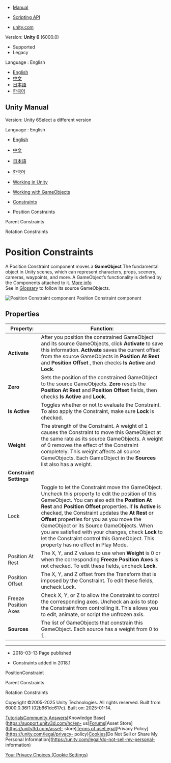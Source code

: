 [](https://docs.unity3d.com)

  * [Manual](../Manual/index.html)
  * [Scripting API](../ScriptReference/index.html)

  * [unity.com](https://unity.com/)

Version: **Unity 6** (6000.0)

  * Supported
  * Legacy

Language : English

  * [English](/Manual/class-PositionConstraint.html)
  * [中文](/cn/current/Manual/class-PositionConstraint.html)
  * [日本語](/ja/current/Manual/class-PositionConstraint.html)
  * [한국어](/kr/current/Manual/class-PositionConstraint.html)

[](https://docs.unity3d.com)

## Unity Manual

Version: Unity 6Select a different version

Language : English

  * [English](/Manual/class-PositionConstraint.html)
  * [中文](/cn/current/Manual/class-PositionConstraint.html)
  * [日本語](/ja/current/Manual/class-PositionConstraint.html)
  * [한국어](/kr/current/Manual/class-PositionConstraint.html)

  * [Working in Unity](working-in-unity.html)
  * [Working with GameObjects](working-with-gameobjects.html)
  * [Constraints](Constraints.html)
  * Position Constraints

[](class-ParentConstraint.html)

Parent Constraints

[](class-RotationConstraint.html)

Rotation Constraints

# Position Constraints

A Position Constraint component moves a **GameObject** The fundamental object
in Unity scenes, which can represent characters, props, scenery, cameras,
waypoints, and more. A GameObject’s functionality is defined by the Components
attached to it. [More info](class-GameObject.html)  
See in [Glossary](Glossary.html#GameObject) to follow its source GameObjects.

![Position Constraint component](../uploads/Main/PositionConstraint.png)
Position Constraint component

## Properties

**Property:** | **Function:**  
---|---  
**Activate** | After you position the constrained GameObject and its source GameObjects, click **Activate** to save this information. **Activate** saves the current offset from the source GameObjects in **Position At Rest** and **Position Offset** , then checks **Is Active** and **Lock**.  
**Zero** | Sets the position of the constrained GameObject to the source GameObjects. **Zero** resets the **Position At Rest** and **Position Offset** fields, then checks **Is Active** and **Lock**.  
**Is Active** | Toggles whether or not to evaluate the Constraint. To also apply the Constraint, make sure **Lock** is checked.  
**Weight** | The strength of the Constraint. A weight of 1 causes the Constraint to move this GameObject at the same rate as its source GameObjects. A weight of 0 removes the effect of the Constraint completely. This weight affects all source GameObjects. Each GameObject in the **Sources** list also has a weight.  
**Constraint Settings** |   
| Lock | Toggle to let the Constraint move the GameObject. Uncheck this property to edit the position of this GameObject. You can also edit the **Position At Rest** and **Position Offset** properties. If **Is Active** is checked, the Constraint updates the **At Rest** or **Offset** properties for you as you move the GameObject or its Source GameObjects. When you are satisfied with your changes, check **Lock** to let the Constraint control this GameObject. This property has no effect in Play Mode.  
| Position At Rest | The X, Y, and Z values to use when **Weight** is 0 or when the corresponding **Freeze Position Axes** is not checked. To edit these fields, uncheck **Lock**.  
| Position Offset | The X, Y, and Z offset from the Transform that is imposed by the Constraint. To edit these fields, uncheck Lock.  
| Freeze Position Axes | Check X, Y, or Z to allow the Constraint to control the corresponding axes. Uncheck an axis to stop the Constraint from controlling it. This allows you to edit, animate, or script the unfrozen axis.  
**Sources** | The list of GameObjects that constrain this GameObject. Each source has a weight from 0 to 1.  
  
* * *

  * 2018–03–13 Page published 

  * Constraints added in 2018.1

PositionConstraint

[](class-ParentConstraint.html)

Parent Constraints

[](class-RotationConstraint.html)

Rotation Constraints

Copyright ©2005-2025 Unity Technologies. All rights reserved. Built from
6000.0.36f1 (02b661dc617c). Built on: 2025-01-14.

[Tutorials](https://learn.unity.com/)[Community
Answers](https://answers.unity3d.com)[Knowledge
Base](https://support.unity3d.com/hc/en-
us)[Forums](https://forum.unity3d.com)[Asset Store](https://unity3d.com/asset-
store)[Terms of
use](https://docs.unity3d.com/Manual/TermsOfUse.html)[Legal](https://unity.com/legal)[Privacy
Policy](https://unity.com/legal/privacy-
policy)[Cookies](https://unity.com/legal/cookie-policy)[Do Not Sell or Share
My Personal Information](https://unity.com/legal/do-not-sell-my-personal-
information)

[Your Privacy Choices (Cookie Settings)](javascript:void\(0\);)

